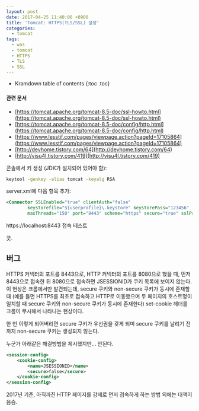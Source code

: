 ```yaml
---
layout: post
date: 2017-04-25 11:40:00 +0900
title: 'Tomcat: HTTPS(TLS/SSL) 설정'
categories:
  - tomcat
tags:
  - was
  - tomcat
  - HTTPS
  - TLS
  - SSL
---
```


* Kramdown table of contents
{:toc .toc}

#### 관련 문서

- [https://tomcat.apache.org/tomcat-8.5-doc/ssl-howto.html](https://tomcat.apache.org/tomcat-8.5-doc/ssl-howto.html)
- [https://tomcat.apache.org/tomcat-8.5-doc/config/http.html](https://tomcat.apache.org/tomcat-8.5-doc/config/http.html)
- [https://www.lesstif.com/pages/viewpage.action?pageId=17105864](https://www.lesstif.com/pages/viewpage.action?pageId=17105864)
- [http://devhome.tistory.com/64](http://devhome.tistory.com/64)
- [http://visu4l.tistory.com/419](http://visu4l.tistory.com/419)


콘솔에서 키 생성 (JDK가 설치되어 있어야 함):

```bash
keytool -genkey -alias tomcat -keyalg RSA
```

server.xml에 다음 항목 추가:

```xml
<Connector SSLEnabled="true" clientAuth="false"
		keystorefile="${userprofile}\.keystore" keystorePass="123456"
		maxThreads="150" port="8443" scheme="https" secure="true" sslProtocol="TLS" />
```

https://localhost:8443 접속 테스트

끗.

## 버그

HTTPS 커넥터의 포트를 8443으로, HTTP 커넥터의 포트를 8080으로 했을 때, 먼저 8443으로 접속한 뒤 8080으로 접속하면 JSESSIONID가 쿠키 목록에 보이지 않는다. 이 현상은 크롬에서만 발견되는데, secure 쿠키와 non-secure 쿠키가 동시에 존재할 때 (예를 들면 HTTPS를 최초로 접속하고 HTTP로 이동했으며 두 페이지의 호스트명이 일치할 때 secure 쿠키와 non-secure 쿠키가 동시에 존재한다) set-cookie 헤더를 크롬이 무시해서 나타나는 현상이다.

한 번 이렇게 되어버리면 secure 쿠키가 우선권을 갖게 되며 secure 쿠키를 날리기 전까지 non-secure 쿠키는 생성되지 않는다.

누군가 아래같은 해결방법을 제시했지만... 안된다.

```xml
<session-config>
    <cookie-config>
        <name>JSESSIONID</name>
        <secure>false</secure>
    </cookie-config>
</session-config>
```

2017년 기준, 아직까진 HTTP 페이지를 강제로 먼저 접속하게 하는 방법 외에는 대책이 음슴.
